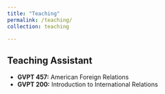 ```yaml
---
title: "Teaching"
permalink: /teaching/
collection: teaching

---
```



## Teaching Assistant

- **GVPT 457:** American Foreign Relations
- **GVPT 200:** Introduction to International Relations 

 